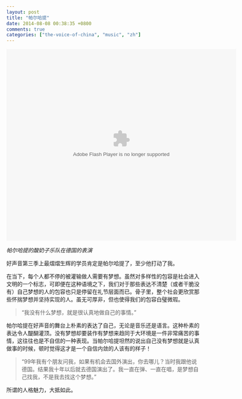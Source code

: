```yaml
---
layout: post
title: "帕尔哈提"
date: 2014-08-08 00:38:35 +0800
comments: true
categories: ["the-voice-of-china", "music", "zh"]
---
```


<embed src="http://player.youku.com/player.php/sid/XNzUwNzA5Nzc2/v.swf" allowFullScreen="true" quality="high" width="600" height="500" align="middle" allowScriptAccess="always" type="application/x-shockwave-flash"></embed>

_帕尔哈提的酸奶子乐队在德国的表演_

好声音第三季上最熠熠生辉的学员肯定是帕尔哈提了，至少他打动了我。

在当下，每个人都不停的被灌输做人需要有梦想。虽然对多样性的包容是社会进入文明的一个标志，可即便在这种语境之下，我们对于那些表达不清楚（或者干脆没有）自己梦想的人的包容也只是停留在礼节层面而已。骨子里，整个社会更欣赏那些怀揣梦想并坚持实现的人。虽无可厚非，但也使得我们的包容白璧微瑕。

> “我没有什么梦想，就是很认真地做自己的事情。”

帕尔哈提在好声音的舞台上朴素的表达了自己，无论是音乐还是语言。这种朴素的表达令人醍醐灌顶。没有梦想却要装作有梦想来趋同于大环境是一件非常痛苦的事情，这往往也是不自信的一种表现。当帕尔哈提坦然的说出自己没有梦想就是认真做事的时候，顿时觉得这才是一个自信内敛的人该有的样子！

> “99年我有个朋友问我，如果有机会去国外演出，你去哪儿？当时我跟他说德国。结果我十年以后就去德国演出了。我一直在弹、一直在唱，是梦想自己找我，不是我去找这个梦想。”

所谓的人格魅力，大抵如此。
